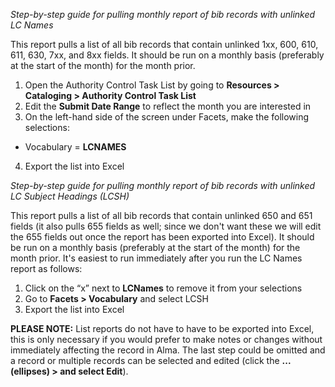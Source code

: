 *Step-by-step guide for pulling monthly report of bib records with unlinked LC Names*

This report pulls a list of all bib records that contain unlinked 1xx, 600, 610, 611, 630, 7xx, and 8xx fields.  It should be run on a monthly basis (preferably at the start of the month) for the month prior.
1.	Open the Authority Control Task List by going to **Resources > Cataloging > Authority Control Task List**
2.	Edit the **Submit Date Range** to reflect the month you are interested in
3.	On the left-hand side of the screen under Facets, make the following selections:
  * Vocabulary = **LCNAMES**
4.	Export the list into Excel

*Step-by-step guide for pulling monthly report of bib records with unlinked LC Subject Headings (LCSH)*

This report pulls a list of all bib records that contain unlinked 650 and 651 fields (it also pulls 655 fields as well; since we don't want these we will edit the 655 fields out once the report has been exported into Excel).  It should be run on a monthly basis (preferably at the start of the month) for the month prior.  It's easiest to run immediately after you run the LC Names report as follows:
1.	Click on the “x” next to **LCNames** to remove it from your selections
2.	Go to **Facets > Vocabulary** and select LCSH
3.	Export the list into Excel

**PLEASE NOTE:** List reports do not have to have to be exported into Excel, this is only necessary if you would prefer to make notes or changes without immediately affecting the record in Alma. The last step could be omitted and a record or multiple records can be selected and edited (click the **... (ellipses) > and select Edit**).
